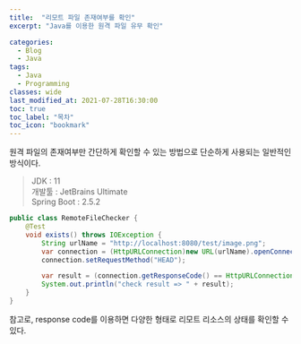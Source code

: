 ```yaml
---
title:  "리모트 파일 존재여부를 확인"
excerpt: "Java를 이용한 원격 파일 유무 확인"

categories:
  - Blog
  - Java
tags:
  - Java
  - Programming
classes: wide  
last_modified_at: 2021-07-28T16:30:00
toc: true
toc_label: "목차"
toc_icon: "bookmark"
---
```

원격 파일의 존재여부만 간단하게 확인할 수 있는 방법으로 단순하게 사용되는 일반적인 방식이다.

> JDK : 11<br>
> 개발툴 : JetBrains Ultimate<br>
> Spring Boot : 2.5.2

```java
public class RemoteFileChecker {
    @Test
    void exists() throws IOException {
        String urlName = "http://localhost:8080/test/image.png";
        var connection = (HttpURLConnection)new URL(urlName).openConnection();
        connection.setRequestMethod("HEAD");

        var result = (connection.getResponseCode() == HttpURLConnection.HTTP_OK);
        System.out.println("check result => " + result);
    }
}
```

참고로, response code를 이용하면 다양한 형태로 리모트 리소스의 상태를 확인할 수 있다.